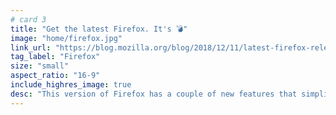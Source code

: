 ```yaml
---
# card 3
title: "Get the latest Firefox. It's 💣"
image: "home/firefox.jpg"
link_url: "https://blog.mozilla.org/blog/2018/12/11/latest-firefox-release-available-today/?utm_source=www.mozilla.org&utm_medium=referral&utm_campaign=homepage&utm_content=card"
tag_label: "Firefox"
size: "small"
aspect_ratio: "16-9"
include_highres_image: true
desc: "This version of Firefox has a couple of new features that simplify and personalize your online experience."
---
```

